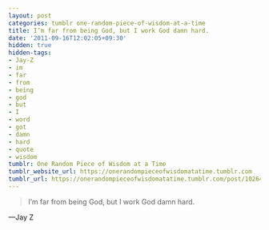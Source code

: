 ```yaml
---
layout: post
categories: tumblr one-random-piece-of-wisdom-at-a-time
title: I’m far from being God, but I work God damn hard.
date: '2011-09-16T12:02:05+09:30'
hidden: true
hidden-tags:
- Jay-Z
- im
- far
- from
- being
- god
- but
- I
- word
- got
- damn
- hard
- quote
- wisdom
tumblr: One Random Piece of Wisdom at a Time
tumblr_website_url: https://onerandompieceofwisdomatatime.tumblr.com
tumblr_url: https://onerandompieceofwisdomatatime.tumblr.com/post/10264457849/im-far-from-being-god-but-i-work-god-damn-hard
---
```

> I’m far from being God, but I work God damn hard.

—Jay Z&nbsp;
